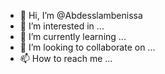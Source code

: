 - 👋 Hi, I’m @Abdesslambenissa
- 👀 I’m interested in ... 
- 🌱 I’m currently learning ...
- 💞️ I’m looking to collaborate on ...
- 📫 How to reach me ...

<!---
Abdesslambenissa/Abdesslambenissa is a ✨ special ✨ repository because its `README.md` (this file) appears on your GitHub profile.
You can click the Preview link to take a look at your changes.
--->
